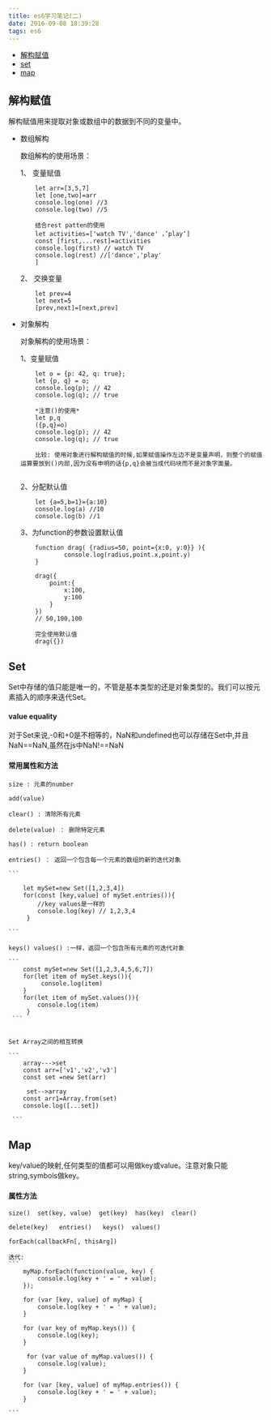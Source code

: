 ```yaml
---
title: es6学习笔记(二)
date: 2016-09-08 18:39:28
tags: es6
---
```


- [解构赋值](#解构赋值)
- [set](#Set)
- [map](#Map)

## 解构赋值

解构赋值用来提取对象或数组中的数据到不同的变量中。

 - 数组解构

    数组解构的使用场景：
    
    1、 变量赋值

    ```
        let arr=[3,5,7]
        let [one,two]=arr
        console.log(one) //3
        console.log(two) //5

        结合rest patten的使用
        let activities=['watch TV','dance' ，’play‘]
        const [first,...rest]=activities
        console.log(first) // watch TV
        console.log(rest) //['dance','play'
        ]
    ```

    2、 交换变量

    ```
        let prev=4
        let next=5
        [prev,next]=[next,prev]

    ```

 - 对象解构

    对象解构的使用场景：

    1、变量赋值

    ```
        let o = {p: 42, q: true};
        let {p, q} = o;
        console.log(p); // 42
        console.log(q); // true

        *注意()的使用*
        let p,q
        ({p,q}=o)
        console.log(p); // 42
        console.log(q); // true

        比较: 使用对象进行解构赋值的时候,如果赋值操作左边不是变量声明，则整个的赋值运算要放到()内部,因为没有申明的话{p,q}会被当成代码块而不是对象字面量。
        

    ```
    2、分配默认值

    ```
        let {a=5,b=1}={a:10}
        console.log(a) //10
        console.log(b) //1
    ```

    3、为function的参数设置默认值

    ```
        function drag( {radius=50, point={x:0, y:0}} ){
                console.log(radius,point.x,point.y)
        }

        drag({
            point:{
                x:100,
                y:100
            }
        })  
        // 50,100,100

        完全使用默认值
        drag({})

    ```
## Set

Set中存储的值只能是唯一的，不管是基本类型的还是对象类型的。我们可以按元素插入的顺序来迭代Set。

 #### value equality

对于Set来说,-0和+0是不相等的，NaN和undefined也可以存储在Set中,并且NaN==NaN,虽然在js中NaN!==NaN

 #### 常用属性和方法

    size : 元素的number
 
    add(value)

    clear() : 清除所有元素

    delete(value) ： 删除特定元素

    has() : return boolean

    entries() ： 返回一个包含每一个元素的数组的新的迭代对象

    ```

        let mySet=new Set([1,2,3,4])
        for(const [key,value] of mySet.entries()){
            //key values是一样的
            console.log(key) // 1,2,3,4
         }

    ```

    keys() values() :一样，返回一个包含所有元素的可迭代对象

    ```
        const mySet=new Set([1,2,3,4,5,6,7])
        for(let item of mySet.keys()){
             console.log(item)
        }
        for(let item of mySet.values()){
            console.log(item)
         }
     ```


    Set Array之间的相互转换

    ```
        array--->set
        const arr=['v1','v2','v3']
        const set =new Set(arr)

         set-->array
        const arr1=Array.from(set)
        console.log([...set])

     ```


## Map

key/value的映射,任何类型的值都可以用做key或value。注意对象只能string,symbols做key。

 #### 属性方法

    size()  set(key, value)  get(key)  has(key)  clear() 

    delete(key)   entries()   keys()  values()

    forEach(callbackFn[, thisArg])

    迭代:
    ```
        myMap.forEach(function(value, key) {
            console.log(key + ' = ' + value);
        });

        for (var [key, value] of myMap) {
            console.log(key + ' = ' + value);
        }

        for (var key of myMap.keys()) {
            console.log(key);
        }

         for (var value of myMap.values()) {
            console.log(value);
        }   

        for (var [key, value] of myMap.entries()) {
            console.log(key + ' = ' + value);
        }

    ```